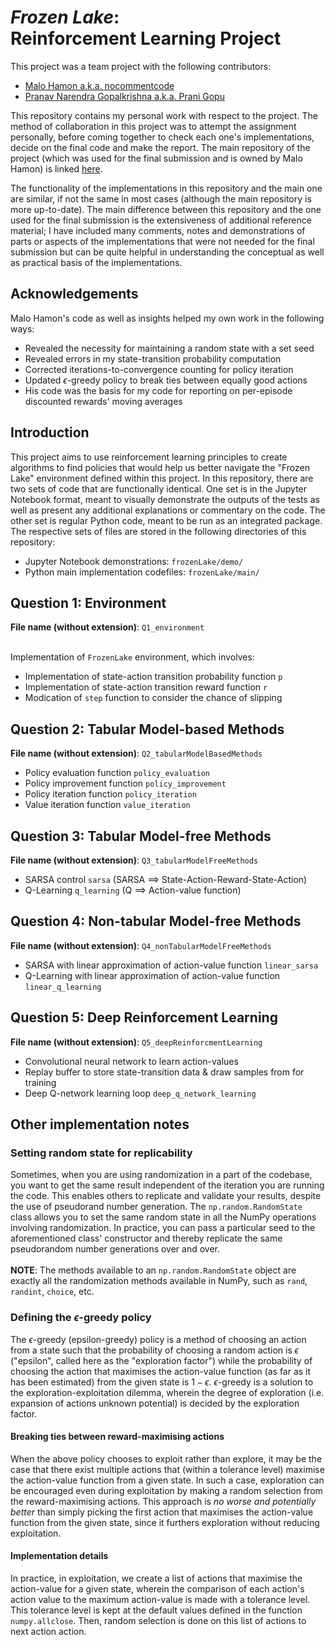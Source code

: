 # _Frozen Lake_:<br>Reinforcement Learning Project

This project was a team project with the following contributors:

- [Malo Hamon a.k.a. nocommentcode](https://github.com/nocommentcode)
- [Pranav Narendra Gopalkrishna a.k.a. Prani Gopu](https://github.com/pranigopu)

This repository contains my personal work with respect to the project. The method of collaboration in this project was to attempt the assignment personally, before coming together to check each one's implementations, decide on the final code and make the report. The main repository of the project (which was used for the final submission and is owned by Malo Hamon) is linked [here](https://github.com/nocommentcode/ecs7002_assignment_2).

The functionality of the implementations in this repository and the main one are similar, if not the same in most cases (although the main repository is more up-to-date). The main difference between this repository and the one used for the final submission is the extensiveness of additional reference material; I have included many comments, notes and demonstrations of parts or aspects of the implementations that were not needed for the final submission but can be quite helpful in understanding the conceptual as well as practical basis of the implementations.

## Acknowledgements

Malo Hamon's code as well as insights helped my own work in the following ways:

- Revealed the necessity for maintaining a random state with a set seed
- Revealed errors in my state-transition probability computation
- Corrected iterations-to-convergence counting for policy iteration
- Updated $\epsilon$-greedy policy to break ties between equally good actions
- His code was the basis for my code for reporting on per-episode discounted rewards' moving averages

## Introduction
This project aims to use reinforcement learning principles to create algorithms to find policies that would help us better navigate the "Frozen Lake" environment defined within this project. In this repository, there are two sets of code that are functionally identical. One set is in the Jupyter Notebook format, meant to visually demonstrate the outputs of the tests as well as present any additional explanations or commentary on the code. The other set is regular Python code, meant to be run as an integrated package. The respective sets of files are stored in the following directories of this repository:

- Jupyter Notebook demonstrations: `frozenLake/demo/`
- Python main implementation codefiles: `frozenLake/main/`

## Question 1: Environment

**File name (without extension)**: `Q1_environment`

<br>Implementation of `FrozenLake` environment, which involves:

- Implementation of state-action transition probability function `p`
- Implementation of state-action transition reward function `r`
- Modication of `step` function to consider the chance of slipping

## Question 2: Tabular Model-based Methods 

**File name (without extension)**: `Q2_tabularModelBasedMethods`

- Policy evaluation function `policy_evaluation`
- Policy improvement function `policy_improvement`
- Policy iteration function `policy_iteration`
- Value iteration function `value_iteration`

## Question 3: Tabular Model-free Methods

**File name (without extension)**: `Q3_tabularModelFreeMethods`

- SARSA control `sarsa` (SARSA $\implies$ State-Action-Reward-State-Action)
- Q-Learning `q_learning` (Q $\implies$ Action-value function)

## Question 4: Non-tabular Model-free Methods

**File name (without extension)**: `Q4_nonTabularModelFreeMethods`

- SARSA with linear approximation of action-value function `linear_sarsa`
- Q-Learning with linear approximation of action-value function `linear_q_learning`

## Question 5: Deep Reinforcement Learning

**File name (without extension)**: `Q5_deepReinforcmentLearning`

- Convolutional neural network to learn action-values
- Replay buffer to store state-transition data & draw samples from for training
- Deep Q-network learning loop `deep_q_network_learning`

## Other implementation notes
### Setting random state for replicability
Sometimes, when you are using randomization in a part of the codebase, you want to get the same result independent of the iteration you are running the code. This enables others to replicate and validate your results, despite the use of pseudorand number generation. The `np.random.RandomState` class allows you to set the same random state in all the NumPy operations involving randomization. In practice, you can pass a particular seed to the aforementioned class' constructor and thereby replicate the same pseudorandom number generations over and over.
<br><br>**NOTE**: The methods available to an `np.random.RandomState` object are exactly all the randomization methods available in NumPy, such as `rand`, `randint`, `choice`, etc.

### Defining the $\epsilon$-greedy policy
The $\epsilon$-greedy (epsilon-greedy) policy is a method of choosing an action from a state such that the probability of choosing a random action is $\epsilon$ ("epsilon", called here as the "exploration factor") while the probability of choosing the action that maximises the action-value function (as far as it has been estimated) from the given state is $1-\epsilon$. $\epsilon$-greedy is a solution to the exploration-exploitation dilemma, wherein the degree of exploration (i.e. expansion of actions unknown potential) is decided by the exploration factor.

#### Breaking ties between reward-maximising actions
When the above policy chooses to exploit rather than explore, it may be the case that there exist multiple actions that (within a tolerance level) maximise the action-value function from a given state. In such a case, exploration can be encouraged even during exploitation by making a random selection from the reward-maximising actions. This approach is _no worse and potentially better_ than simply picking the first action that maximises the action-value function from the given state, since it furthers exploration without reducing exploitation.

#### Implementation details
In practice, in exploitation, we create a list of actions that maximise the action-value for a given state, wherein the comparison of each action's action value to the maximum action-value is made with a tolerance level. This tolerance level is kept at the default values defined in the function `numpy.allclose`. Then, random selection is done on this list of actions to next action action.
